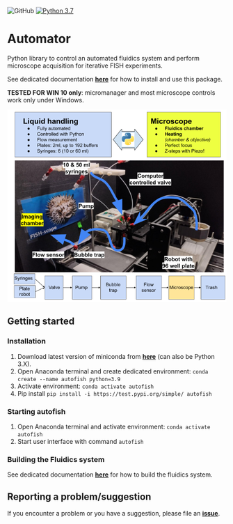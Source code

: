 ![GitHub](https://img.shields.io/github/license/fish-quant/autofish)
[![Python 3.7](https://img.shields.io/badge/python-3.7-blue.svg)](https://www.python.org/downloads/release/python-370/)

# Automator

Python library to control an automated fluidics system and perform microscope acquisition for iterative FISH experiments.

See dedicated documentation [**here**](https://github.com/fish-quant/autofish/blob/master/docs/autofish_manual.pdf) for how to install and use this package.

**TESTED FOR WIN 10 only**: micromanager and most microscope controls work only under Windows.

![fluidics-system](docs/fluidics-overview.png)

## Getting started

### Installation

1. Download latest version of miniconda from [**here**](https://docs.conda.io/en/latest/miniconda.html) (can also be Python 3.X).
2. Open Anaconda terminal and create dedicated environment: `conda create --name autofish python=3.9`
3. Activate environment: `conda activate autofish`
4. Pip install `pip install -i https://test.pypi.org/simple/ autofish`

### Starting autofish

1. Open Anaconda terminal and activate environment: `conda activate autofish`
2. Start user interface with command `autofish`

### Building the Fluidics system

See dedicated documentation [**here**](https://github.com/fish-quant/autofish/blob/master/docs/fluidics_construction.pdf) for how to build the fluidics system.


## Reporting a problem/suggestion

If you encounter a problem or you have a suggestion, please file an [**issue**](https://github.com/fish-quant/autofish/issues).

